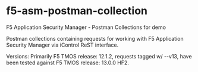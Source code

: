 # f5-asm-postman-collection
F5 Application Security Manager - Postman Collections for demo

Postman collections containing requests for working with F5 Application Security Manager via iControl ReST interface.

Versions: Primarily F5 TMOS release: 12.1.2, requests tagged w/ --v13, have been tested against F5 TMOS release: 13.0.0 HF2.
